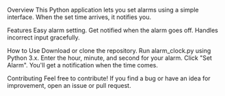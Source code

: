 Overview
This Python application lets you set alarms using a simple interface. When the set time arrives, it notifies you.

Features
Easy alarm setting.
Get notified when the alarm goes off.
Handles incorrect input gracefully.

How to Use
Download or clone the repository.
Run alarm_clock.py using Python 3.x.
Enter the hour, minute, and second for your alarm.
Click "Set Alarm".
You'll get a notification when the time comes.

Contributing
Feel free to contribute! If you find a bug or have an idea for improvement, open an issue or pull request.
